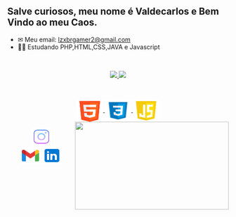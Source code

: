 ##  Salve curiosos, meu nome é Valdecarlos e Bem Vindo ao meu Caos.


- ✉ Meu email: lzxbrgamer2@gmail.com
- 👨‍💻 Estudando PHP,HTML,CSS,JAVA e Javascript

##

<br>

<div align="center">
  <a href="https://github.com/ValdecarlosLZ">
  <img height="140em" src="https://github-readme-stats.vercel.app/api?username=ValdecarlosLZ&show_icons=true&theme=dark&include_all_commits=true&count_private=true"/>
  <img height="140em" src="https://github-readme-stats.vercel.app/api/top-langs/?username=ValdecarlosLZ&layout=compact&langs_count=7&theme=dark"/>
</div>

  ##
<div align="center">
  <div style="display: inline_block"><br>

  <img align="center" alt="Html logo.png" height="50" width="60" src="https://raw.githubusercontent.com/ValdecarlosLZ/Imagens/main/Html%20logo.png?token=GHSAT0AAAAAACACSKDL4SRB5RBKTB7HM4NKZAR7Q4A">
  <img align="center" alt="icons8-css3-48.png" height="50" width="60" src="https://raw.githubusercontent.com/ValdecarlosLZ/Imagens/main/icons8-css3-48.png?token=GHSAT0AAAAAACACSKDK5HLJUUZ4XQSIYI5GZAR7R7A">
   <img align="center" alt="logo-javascript-icon-256.png" height="50" width="60" src="https://raw.githubusercontent.com/ValdecarlosLZ/Imagens/main/logo-javascript-icon-256.png?token=GHSAT0AAAAAACACSKDLSH4XSLKTHLOSQTEQZAR7SLA">
  <img align="right" src="https://c.tenor.com/yC8bymA-_2IAAAAC/meliodas-seven-deadly-sins.gif" height="200" width="350">

</div>
</div>  
  

<div align="center">
   <div style="display: inline_block">

   <p>

   <a href="#" target="_blank"/><img src="https://raw.githubusercontent.com/ValdecarlosLZ/Imagens/main/icons8-instagram-64.png?token=GHSAT0AAAAAACACSKDKLSXOHEUC4VZA62RQZAR7MSQ" target="_blank" height="40" width="45" aling="right"></a>	  
   <a href = "lzxbrgamer2@gmail.com"><img src="https://raw.githubusercontent.com/ValdecarlosLZ/Imagens/main/icons8-gmail-48.png?token=GHSAT0AAAAAACACSKDKONZJUNVOCCPHKS5AZAR7NHA" target=" _blank" height="40" width="45" aling="right"></a>
   <a href="https://www.linkedin.com/in/valdecarlos-henrique-garcia-dos-santos-36403621a/" target="_blank" aling="right"><img src="https://raw.githubusercontent.com/ValdecarlosLZ/Imagens/main/icons8-linkedin-48.png?token=GHSAT0AAAAAACACSKDLQKYBL2EV77YE4AD6ZAR7NVA" target="_blank" height="40" width="45"></a>


   </p>





  </div>
</div>

##
